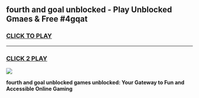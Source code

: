 
## fourth and goal unblocked - Play Unblocked Gmaes & Free #4gqat
<h3>
<a href="https://news.freeplayer.one?title=fourth_and_goal_unblocked&ref=24F">CLICK TO PLAY</a></h3>
<hr>

<h3>
<a href="https://news.freeplayer.one?title=fourth_and_goal_unblocked&ref=24F">CLICK 2 PLAY</a>
  
</h3>

<a href="https://news.freeplayer.one?title=fourth_and_goal_unblocked&ref=24F/"><img src="https://clearcache.store/games.png"></a>


**fourth and goal unblocked games unblocked: Your Gateway to Fun and Accessible Online Gaming**
